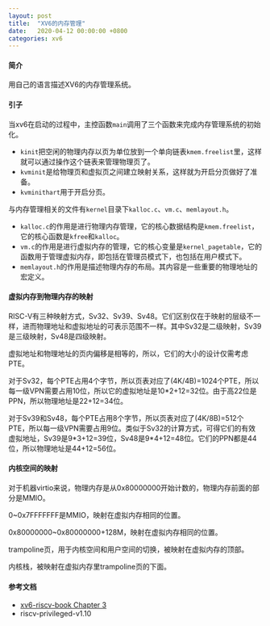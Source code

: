 ```yaml
---
layout: post
title:  "XV6的内存管理"
date:   2020-04-12 00:00:00 +0800
categories: xv6
---
```


#### 简介

用自己的语言描述XV6的内存管理系统。

#### 引子

当xv6在启动的过程中，主控函数`main`调用了三个函数来完成内存管理系统的初始化。

- `kinit`把空闲的物理内存以页为单位放到一个单向链表`kmem.freelist`里，这样就可以通过操作这个链表来管理物理页了。
- `kvminit`是给物理页和虚拟页之间建立映射关系，这样就为开启分页做好了准备。
- `kvminithart`用于开启分页。

与内存管理相关的文件有`kernel`目录下`kalloc.c`、`vm.c`、`memlayout.h`。

- `kalloc.c`的作用是进行物理内存管理，它的核心数据结构是`kmem.freelist`，它的核心函数是`kfree`和`kalloc`。
- `vm.c`的作用是进行虚拟内存的管理，它的核心变量是`kernel_pagetable`，它的函数用于管理虚拟内存，即包括在管理员模式下，也包括在用户模式下。
- `memlayout.h`的作用是描述物理内存的布局。其内容是一些重要的物理地址的宏定义。

#### 虚拟内存到物理内存的映射

RISC-V有三种映射方式，Sv32、Sv39、Sv48。它们区别仅在于映射的层级不一样，进而物理地址和虚拟地址的可表示范围不一样。其中Sv32是二级映射，Sv39是三级映射，Sv48是四级映射。

虚拟地址和物理地址的页内偏移是相等的，所以，它们的大小的设计仅需考虑PTE。

对于Sv32，每个PTE占用4个字节，所以页表对应了(4K/4B)=1024个PTE，所以每一级VPN需要占用10位，所以它的虚拟地址是10*2+12=32位。由于高22位是PPN，所以物理地址是22+12=34位。

对于Sv39和Sv48，每个PTE占用8个字节，所以页表对应了(4K/8B)=512个PTE，所以每一级VPN需要占用9位。类似于Sv32的计算方式，可得它们的有效虚拟地址，Sv39是9*3+12=39位，Sv48是9\*4+12=48位。它们的PPN都是44位，所以物理地址是44+12=56位。

#### 内核空间的映射

对于机器virtio来说，物理内存是从0x80000000开始计数的，物理内存前面的部分是MMIO。

0~0x7FFFFFFF是MMIO，映射在虚拟内存相同的位置。

0x80000000~0x80000000+128M，映射在虚拟内存相同的位置。

trampoline页，用于内核空间和用户空间的切换，被映射在虚拟内存的顶部。

内核栈，被映射在虚拟内存里trampoline页的下面。

#### 参考文档

- [xv6-riscv-book Chapter 3](https://github.com/mit-pdos/xv6-riscv-book)
- riscv-privileged-v1.10